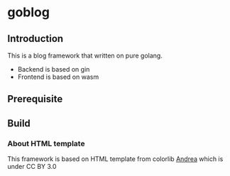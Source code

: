 # goblog

## Introduction
This is a blog framework that written on pure golang.

- Backend is based on gin
- Frontend is based on wasm

## Prerequisite

## Build


### About HTML template
This framework is based on HTML template from colorlib [Andrea](https://colorlib.com/wp/template/andrea/) which is under CC BY 3.0